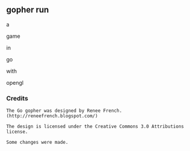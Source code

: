 ## gopher run

a 

game 

in 

go 

with 

opengl

### Credits

	The Go gopher was designed by Renee French. (http://reneefrench.blogspot.com/)

	The design is licensed under the Creative Commons 3.0 Attributions license.

	Some changes were made.

